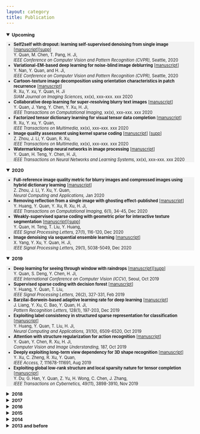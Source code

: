 ```yaml
---
layout: category
title: Publication
---
```

<details open="">
<summary><span style="font-size: 105%;"><strong><small>Upcoming</small></strong></span></summary>
<small>
<ul style="background-color: #f2f2f2;">
<li><span style="font-size: 95%;"><strong>Self2self with dropout: learning self-supervised denoising from single image</strong>  [<a href="https://github.com/csyhquan/csyhquan.github.io/raw/master/manuscript/20x-cvpr-Self2Self%20With%20Dropout%20Learning%20Self-Supervised%20Denoising%20From%20Single%20Image.pdf">manuscript</a>][<a href="https://github.com/csyhquan/csyhquan.github.io/raw/master/manuscript/20x-cvpr-Self2Self%20With%20Dropout%20Learning%20Self-Supervised%20Denoising%20From%20Single%20Image%20(SUPP).pdf">supp</a>]</span><br />
<span style="font-size: 95%;"> Y. Quan, M. Chen, T. Pang, H. Ji,<br />
<em>IEEE Conference on Computer Vision and Pattern Recognition (CVPR), </em>Seattle, 2020</span></li>

<li><span style="font-size: 95%;"><strong>Variational-EM-based deep learning for noise-blind image deblurring</strong>  [<a href="https://github.com/csyhquan/csyhquan.github.io/raw/master/manuscript/20x-cvpr-Variational-EM-based%20Deep%20Learning%20for%20Noise-blind%20Image%20Deblurring.pdf">manuscript</a>]</span><br />
<span style="font-size: 95%;"> Y. Nan, Y. Quan, and H. Ji, <br />
<em>IEEE Conference on Computer Vision and Pattern Recognition (CVPR), </em>Seattle, 2020</span></li>

<li><span style="font-size: 95%;"><strong>Cartoon-texture image decomposition using orientation characteristics in patch recurrence</strong>  [<a href="https://github.com/csyhquan/csyhquan.github.io/raw/master/manuscript/20x-siam-Cartoon-Texture%20Image%20Decomposition%20using%20Orientation%20Characteristics%20in%20Patch%20Recurrence.pdf">manuscript</a>]</span><br />
<span style="font-size: 95%;"> R. Xu, Y. xu, Y. Quan, H. Ji<br />
<em>SIAM Journal on Imaging Sciences, </em>xx(x), xxx–xxx. xxx 2020</span></li>

<li><span style="font-size: 95%;"><strong>Collaborative deep learning for super-resolving blurry text images</strong>  [<a href="https://github.com/csyhquan/csyhquan.github.io/raw/master/manuscript/20x-tci-Collaborative%20Deep%20Learning%20for%20Super-Resolving%20Blurry%20Text%20Images.pdf">manuscript</a>]</span><br />
<span style="font-size: 95%;">Y. Quan, J. Yang, Y. Chen, Y. Xu, H. Ji, <br />
<em>IEEE Transactions on Computational Imaging, </em>xx(x), xxx–xxx. xxx 2020</span></li>

<li><span style="font-size: 95%;"><strong>Factorized tensor dictionary learning for visual tensor data completion</strong>  [<a href="https://github.com/csyhquan/csyhquan.github.io/raw/master/manuscript/20x-tmm-Factorized%20Tensor%20Dictionary%20Learning%20for%20Visual%20Tensor%20Data%20Completion.PDF">manuscript</a>]</span><br />
<span style="font-size: 95%;">R. Xu, Y. xu, Y. Quan, <br />
<em>IEEE Transactions on Multimedia, </em>xx(x), xxx–xxx. xxx 2020</span></li>

<li><span style="font-size: 95%;"><strong>Image quality assessment using kernel sparse coding</strong>  [<a href="https://github.com/csyhquan/csyhquan.github.io/raw/master/manuscript/20x-tmm-Image%20Quality%20Assessment%20Using%20Kernel%20Sparse%20Coding.pdf">manuscript</a>] [<a href="https://github.com/csyhquan/csyhquan.github.io/raw/master/manuscript/20x-tmm-Image%20Quality%20Assessment%20Using%20Kernel%20Sparse%20Coding%20(SUPP).pdf">supp</a>]</span><br />
<span style="font-size: 95%;"> Z. Zhou, J. Li, Y. Quan, R. Xu, <br />
<em>IEEE Transactions on Multimedia, </em>xx(x), xxx–xxx. xxx 2020</span></li>

<li><span style="font-size: 95%;"><strong>Watermarking deep neural networks in image processing</strong>  [<a href="https://github.com/csyhquan/csyhquan.github.io/raw/master/manuscript/20x-tnnls-Watermarking%20Deep%20Neural%20Networks%20in%20Image%20Processing.pdf">manuscript</a>]</span><br />
<span style="font-size: 95%;"> Y. Quan, H. Teng, Y. Chen, H. Ji, <br />
<em>IEEE Transactions on Neural Networks and Learning Systems, </em>xx(x), xxx–xxx. xxx 2020</span></li>
</ul>
</small>
</details>


<details open="">
<summary><span style="font-size: 105%;"><strong><small>2020</small></strong></span></summary>
<small>
<ul style="background-color: #f2f2f2;">
<li><span style="font-size: 95%;"><strong>Full-reference image quality metric for blurry images and compressed images using hybrid dictionary learning</strong> [<a href="https://github.com/csyhquan/csyhquan.github.io/raw/master/manuscript/20-nca-Full-reference%20image%20quality%20metric%20for%20blurry%20images%20and%20compressed%20images%20using%20hybrid%20dictionary%20learning.pdf" download="github">manuscript</a>] </span><br />
<span style="font-size: 95%;"> Z. Zhou, J. Li, Y. Xu, Y. Quan,<br />
<em> Neural Computing and Applications, </em>Jan 2020</span></li>
<li><span style="font-size: 95%;"><strong>Removing reflection from a single image with ghosting effect-published</strong> [<a href="https://github.com/csyhquan/csyhquan.github.io/raw/master/manuscript/20-tci-Removing%20Reflection%20From%20a%20Single%20Image%20With%20Ghosting%20Effect.pdf" download="github3">manuscript</a>]</span><br />
<span style="font-size: 95%;"> Y. Huang, Y. Quan, Y. Xu, R. Xu, H. Ji,<br />
 <em> IEEE Transactions on Computational Imaging, </em>6(1), 34-45, Dec 2020</span></li>
 <li><span style="font-size: 95%;"><strong>Weakly-supervised sparse coding with geometric prior for interactive texture segmentation</strong> [<a href="https://github.com/csyhquan/csyhquan.github.io/raw/master/manuscript/20-spl-Weakly-Supervised%20Sparse%20Coding%20with%20Geometric%20Prior%20for%20Interactive%20Texture%20Segmentation.pdf" download="github4">manuscript</a>][<a href="https://github.com/csyhquan/csyhquan.github.io/raw/master/manuscript/20-spl-Weakly-Supervised%20Sparse%20Coding%20with%20Geometric%20Prior%20for%20Interactive%20Texture%20Segmentation%20(SUPP).pdf" download="sup3">supp</a>]</span><br />
<span style="font-size: 95%;"> Y. Quan, H. Teng, T. Liu, Y. Huang,<br />
 <em> IEEE Signal Processing Letters, </em>27(1), 116-120, Dec 2020</span></li>
 <li><span style="font-size: 95%;"><strong>Image denoising via sequential ensemble learning</strong> [<a href="https://github.com/csyhquan/csyhquan.github.io/raw/master/manuscript/20-tip-Image%20Denoising%20via%20Sequential%20Ensemble%20Learning.pdf" download="github4">manuscript</a>]</span><br />
<span style="font-size: 95%;"> X. Yang, Y. Xu, Y. Quan, H. Ji,<br />
 <em> IEEE Signal Processing Letters, </em>29(1), 5038-5049, Dec 2020</span></li>
</ul>
</small>
</details>


<details open="">
<summary><span style="font-size: 105%;"><strong><small>2019</small></strong></span></summary>
<small>
<ul style="background-color: #f2f2f2;">
<li><span style="font-size: 95%;"><strong>Deep learning for seeing through window with raindrops</strong> [<a href="https://github.com/csyhquan/csyhquan.github.io/raw/master/manuscript/19-iccv-Deep%20Learning%20for%20Seeing%20Through%20Window%20With%20Raindrops.pdf" download="github1">manuscript</a>][<a href="https://github.com/csyhquan/csyhquan.github.io/raw/master/manuscript/19-iccv-Deep%20Learning%20for%20Seeing%20Through%20Window%20With%20Raindrops%20(SUPP).pdf" download="sup2">supp</a>]</span><br />
<span style="font-size: 95%;"> Y. Quan, S. Deng, Y. Chen, H. Ji,<br />
 <em> IEEE International Conference on Computer Vision (ICCV), </em>Seoul, Oct 2019</span></li>
 <li><span style="font-size: 95%;"><strong>Supervised sparse coding with decision forest</strong> [<a href="https://github.com/csyhquan/csyhquan.github.io/raw/master/manuscript/19-spl-Supervised%20Sparse%20Coding%20With%20Decision%20Forest.pdf" download="github5">manuscript</a>]</span><br />
<span style="font-size: 95%;"> Y. Huang, Y. Quan, T. Liu,<br />
 <em> IEEE Signal Processing Letters, </em>26(2), 327-331, Feb 2019</span></li>
 <li><span style="font-size: 95%;"><strong>Barzilai-Borwein-based adaptive learning rate for deep learning</strong> [<a href="https://github.com/csyhquan/csyhquan.github.io/raw/master/manuscript/19-pr-Barzilai%E2%80%93Borwein-based%20adaptive%20learning%20rate%20for%20deep%20learning.pdf" download="github6">manuscript</a>]</span><br />
<span style="font-size: 95%;"> J. Liang, Y. Xu, C. Bao, Y. Quan, H. Ji,<br />
 <em> Pattern Recognition Letters, </em>128(1), 197-203, Dec 2019</span></li>
<li><span style="font-size: 95%;"><strong>Exploiting label consistency in structured sparse representation for classification</strong> [<a href="https://github.com/csyhquan/csyhquan.github.io/raw/master/manuscript/19-nca-Exploiting%20label%20consistency%20in%20structured%20sparse%20representation%20for%20classification.pdf" download="github7">manuscript</a>] </span><br />
<span style="font-size: 95%;"> Y. Huang, Y. Quan, T. Liu, H. Ji,<br />
<em> Neural Computing and Applications, </em>31(10), 6509-6520, Oct 2019</span></li>
<li><span style="font-size: 95%;"><strong>Attention with structure regularization for action recognition</strong> [<a href="https://github.com/csyhquan/csyhquan.github.io/raw/master/manuscript/19-cviu-Attention%20with%20structure%20regularization%20for%20action%20recognition.pdf" download="github8">manuscript</a>]</span><br />
<span style="font-size: 95%;"> Y. Quan, Y. Chen, R. Xu, H. Ji,<br />
<em> Computer Vision and Image Understanding, </em>187, Oct 2019</span></li>
<li><span style="font-size: 95%;"><strong>Deeply exploiting long-term view dependency for 3D shape recognition</strong> [<a href="https://github.com/csyhquan/csyhquan.github.io/raw/master/manuscript/19-access-Deeply%20Exploiting%20Long-Term%20View%20Dependency%20for%203D%20Shape%20Recognition.pdf" download="github9">manuscript</a>] </span><br />
<span style="font-size: 95%;"> Y. Xu, C. Zheng, R. Xu, Y. Quan,<br />
<em> IEEE Access, </em>7, 111678-111691, Aug 2019</span></li>
<li><span style="font-size: 95%;"><strong>Exploiting global low-rank structure and local sparsity nature for tensor completion</strong> [<a href="https://github.com/csyhquan/csyhquan.github.io/raw/master/manuscript/19-tcyb-Exploiting%20Global%20Low-rank%20Structure%20and%20Local%20Sparsity%20Nature%20for%20Tensor%20Completion.pdf" download="github10">manuscript</a>]</span><br />
<span style="font-size: 95%;"> Y. Du; G. Han, Y. Quan, Z. Yu, H. Wong, C. Chen, J. Zhang,<br />
<em> IEEE Transactions on Cybernetics,</em> 49(11), 3898-3910, Nov 2019</span></li>
</ul>
</small>
</details>


<details>
<summary><span style="font-size: 105%;"><strong><small>2018</small></strong></span></summary>
<small>
<ul style="background-color: #f2f2f2;">
<li><span style="font-size: 95%;"><strong>Sparse coding and dictionary learning with class-speciﬁc group sparsity</strong> [<a href="https://github.com/csyhquan/csyhquan.github.io/raw/master/manuscript/18-nca-Sparse%20coding%20and%20dictionary%20learning%20with%20class-speci%EF%AC%81c%20group%20sparsity.pdf" download="github11">manuscript</a>] </span><br />
<span style="font-size: 95%;"> Y. Sun, Y. Quan, J. Fu,<br />
<em> Neural Computing and Applications,</em> 30(4), 1265-1275, Aug 2018</span></li>
</ul>
</small>
</details>


<details>
<summary><span style="font-size: 105%;"><strong><small>2017</small></strong></span></summary>
<small>
<ul style="background-color: #f2f2f2;">
<li><span style="font-size: 95%;"><strong>Estimating defocus blur via rank of local patches</strong> [<a href="https://github.com/csyhquan/csyhquan.github.io/raw/master/manuscript/17-iccv-Estimating%20Defocus%20Blur%20via%20Rank%20of%20Local%20Patches.pdf" download="github12">manuscript</a>][<a href="https://github.com/csyhquan/csyhquan.github.io/raw/master/manuscript/17-iccv-Estimating%20Defocus%20Blur%20via%20Rank%20of%20Local%20Patches%20(SUPP).pdf" download="supp">supp</a>]</span><br />
<span style="font-size: 95%;"> G. Xu, Y. Quan, H. Ji,<br />
<em> IEEE International Conference on Computer Vision (ICCV), </em>Venice, Oct 2017</span></li>
<li><span style="font-size: 95%;"><strong>Image-based action recognition using hint-enhanced deep neural network</strong> [<a href="https://github.com/csyhquan/csyhquan.github.io/raw/master/manuscript/17-nc-Image-based%20action%20recognition%20using%20hint-enhanced%20deep%20neural%20network.pdf" download="github13">manuscript</a>] </span><br />
<span style="font-size: 95%;"> T. Qi, Y. Xu, Y. Quan, Y. Wang, H. Ling,<br />
<em>Neurocomputing, </em>267, 475-488, Dec 2017</span></li>
<li><span style="font-size: 95%;"><strong>Spatiotemporal lacunarity spectrum for dynamic texture classification</strong> [<a href="https://github.com/csyhquan/csyhquan.github.io/raw/master/manuscript/17-cviu-Spatiotemporal%20lacunarity%20spectrum%20for%20dynamic%20texture%20classification.pdf" download="github14">manuscript</a>] </span><br />
<span style="font-size: 95%;"> Y. Quan, Y. Sun, Y. Xu,<br />
<em>Computer Vision and Image Understanding, </em>165, 85-96, Dec 2017</span></li>
</ul>
</small>
</details>


<details>
<summary><span style="font-size: 105%;"><strong><small>2016</small></strong></span></summary>
<small>
<ul style="background-color: #f2f2f2;">
<li><span style="font-size: 95%;"><strong>Equiangular kernel dictionary learning with applications to dynamic texture analysis</strong> [<a href="https://github.com/csyhquan/csyhquan.github.io/raw/master/manuscript/16-cvpr-Equiangular%20Kernel%20Dictionary%20Learning%20with%20Applications%20to%20Dynamic%20Texture%20Analysis.pdf" download="github15">manuscript</a>]</span><br />
<span style="font-size: 95%;">Y. Quan, C. Bao, H. Ji,<br />
<em>IEEE Conference on Computer Vision and Pattern Recognition (CVPR),</em> 2016</span></li>
<li><span style="font-size: 95%;"><strong>Sparse coding for classification via discrimination ensemble</strong> [<a href="https://github.com/csyhquan/csyhquan.github.io/raw/master/manuscript/16-cvpr-Sparse%20Coding%20for%20Classification%20via%20Discrimination%20Ensemble.pdf" download="github16">manuscript</a>]</span><br />
<span style="font-size: 95%;">Y. Quan, Y. Xu, Y. Sun, Y. Huang, H. Ji,<br />
<em> IEEE Conference on Computer Vision and Pattern Recognition (CVPR),</em> 2016</span></li>
<li><span style="font-size: 95%;"><strong>Dictionary learning for sparse coding: algorithms and convergence analysis</strong> [<a href="https://github.com/csyhquan/csyhquan.github.io/raw/master/manuscript/16-tpami-Dictionary%20learning%20for%20sparse%20coding_Algorithms%20and%20convergence%20analysis.pdf" download="github17">manuscript</a>] </span><br />
<span style="font-size: 95%;"> C. Bao, H. Ji, Y. Quan, Z. Shen,<br />
<em> IEEE Transactions on Patter Analysis and Machine Intelligence,</em> 38(7), 1356-1369, Jul 2016</span></li>
<li><span style="font-size: 95%;"><strong>Supervised dictionary learning with multiple classifier integration</strong> [<a href="https://github.com/csyhquan/csyhquan.github.io/raw/master/manuscript/16-pr-Supervised%20dictionary%20learning%20with%20multiple%20classifier%20integration.pdf" download="github18">manuscript</a>] </span><br />
<span style="font-size: 95%;">Y. Quan, Y. Xu, Y. Sun, Y. Huang,<br />
<em> Pattern Recognition,</em> 55, 247-260, Jul 2016</span></li>
</ul>
</small>
</details>


<details>
<summary><span style="font-size: 105%;"><strong><small>2015</small></strong></span></summary>
<small>
<ul style="background-color: #f2f2f2;">
<li><span style="font-size: 95%;"><strong>Characterizing dynamic textures with space-time lacunarity analysis</strong> [<a href="https://github.com/csyhquan/csyhquan.github.io/raw/master/manuscript/15-icme-CHARACTERIZING%20DYNAMIC%20TEXTURES%20WITH%20SPACE-TIME%20LACUNARITY%20ANALYSIS.pdf" download="github19">manuscript</a>]</span><br />
<span style="font-size: 95%;">Y. Sun, Y. Xu, Y. Quan,<br />
<em> IEEE International Conference on Multimedia and Expo (ICME),</em> 2015</span></li>
<li><span style="font-size: 95%;"><strong>Dynamic texture recognition via orthogonal tensor dictionary learning</strong> [<a href="https://github.com/csyhquan/csyhquan.github.io/raw/master/manuscript/15-iccv-Dynamic%20Texture%20Recognition%20via%20Orthogonal%20Tensor%20Dictionary%20Learning.pdf" download="github20">manuscript</a>]</span><br />
<span style="font-size: 95%;">Y. Quan, Y. Huang, H. Ji,<br />
<em> IEEE International Conference on Computer Vision (ICCV),</em> 2015</span></li>
<li><span style="font-size: 95%;"><strong>Structured sparse coding for classification via reweighted l{1,2} minimization</strong> [<a href="https://github.com/csyhquan/csyhquan.github.io/raw/master/manuscript/15-cccv-Structured%20Sparse%20Coding%20for%20Classification%20via%20Reweighted%20l12%20minimization.pdf" download="github21">manuscript</a>]</span><br />
<span style="font-size: 95%;">Y. Xu, Y. Sun, Y. Quan, Y. Luo,<br />
<em> The Chinese Conference on Computer Vision (CCCV),</em> 2015</span></li>
<li><span style="font-size: 95%;"><strong>Fractal analysis for reduced reference image quality assessment</strong> [<a href="https://github.com/csyhquan/csyhquan.github.io/raw/master/manuscript/15-tip-Fractal%20Analysis%20for%20Reduced%20Reference%20Image%20Quality%20Assessment.pdf" download="github22">manuscript</a>] </span><br />
<span style="font-size: 95%;"> Y. Xu, D. Liu, Y. Quan, P. Callet,<br />
<em> IEEE Transactions on Image Processing,</em> 24(7), 2089-2109, Jul 2015</span></li>
<li><span style="font-size: 95%;"><strong>Directional regularity for visual quality estimation</strong> [<a href="https://github.com/csyhquan/csyhquan.github.io/raw/master/manuscript/15-sp-Directional%20regularity%20for%20visual%20quality%20estimation.pdf" download="github23">manuscript</a>] </span><br />
<span style="font-size: 95%;">D. Liu, Y. Xu, Y. Quan, Z. Yu, P. Callet,<br />
<em> Signal Processing,</em> 110, 211-221, May 2015</span></li>
<li><span style="font-size: 95%;"><strong>Classifying dynamic textures via spatiotemporal fractal analysis</strong> [<a href="https://github.com/csyhquan/csyhquan.github.io/raw/master/manuscript/15-pr-Classifying%20dynamic%20textures%20via%20spatiotemporal%20fractal%20analysis.pdf" download="github24">manuscript</a>] </span><br />
<span style="font-size: 95%;">Y. Xu, Y. Quan, Z. Zhang, H. Ling, H. Ji,<br />
<em> Pattern Recognition,</em> 48(10), 3239-3248, Oct 2015</span></li>
<li><span style="font-size: 95%;"><strong>Data-driven multi-scale non-local wavelet frame construction and image recovery</strong> [<a href="https://github.com/csyhquan/csyhquan.github.io/raw/master/manuscript/15-josc-Data-driven%20multi-scale%20non-local%20wavelet%20frame%20construction%20and%20image%20recovery.pdf" download="github25">manuscript</a>] </span><br />
<span style="font-size: 95%;">Y. Quan, H. Ji, Z. Shen,<br />
<em> Journal of Scientific Computing,</em> 63(2), 307-329, May 2015</span></li>
<li><span style="font-size: 95%;"><strong>Discriminative structured dictionary learning with hierarchical group sparsity</strong> [<a href="https://github.com/csyhquan/csyhquan.github.io/raw/master/manuscript/15-cviu-Discriminative%20structured%20dictionary%20learning%20with%20hierarchical%20group%20sparsity.pdf" download="github26">manuscript</a>] </span><br />
<span style="font-size: 95%;">Y. Xu, Y. Sun, Y. Quan, B. Zheng,<br />
<em> Computer Vision and Image Understanding,</em> 136, 59-68, Jul 2015</span></li>
</ul>
</small>
</details>



<details>
<summary><span style="font-size: 105%;"><strong><small>2014</small></strong></span></summary>
<small>
<ul style="background-color: #f2f2f2;">
<li><span style="font-size: 95%;"><strong>A convergent incoherent dictionary learning algorithm for sparse coding</strong> [<a href="https://github.com/csyhquan/csyhquan.github.io/raw/master/manuscript/14-eccv-A%20Convergent%20Incoherent%20Dictionary%20Learning%20Algorithm%20for%20Sparse%20Coding.pdf" download="github27">manuscript</a>]</span><br />
<span style="font-size: 95%;">C. Bao, Y. Quan, H. Ji,<br />
<em> European Conference on Computer Vision (ECCV),</em> 2014</span></li>
<li><span style="font-size: 95%;"><strong>L0 norm based dictionary learning by proximal methods with global convergence</strong> [<a href="https://github.com/csyhquan/csyhquan.github.io/raw/master/manuscript/14-cvpr-l0%20norm%20based%20dictionary%20learning%20by%20proximal%20methods%20with%20global%20convergence.pdf" download="github28">manuscript</a>]</span><br />
<span style="font-size: 95%;">C. Bao, H. Ji, Y. Quan, Z. Shen,<br />
<em>  IEEE Conference on Computer Vision and Pattern Recognition (CVPR),</em> 2014</span></li>
<li><span style="font-size: 95%;"><strong>Lacunarity analysis on image patterns for texture classification</strong> [<a href="https://github.com/csyhquan/csyhquan.github.io/raw/master/manuscript/14-cvpr-Lacunarity%20Analysis%20on%20Image%20Patterns%20for%20Texture%20Classification.pdf" download="github29">manuscript</a>]</span><br />
<span style="font-size: 95%;">Y. Quan, Y. Xu, Y. Sun, Y. Luo,<br />
<em>  IEEE Conference on Computer Vision and Pattern Recognition (CVPR),</em> 2014</span></li>
<li><span style="font-size: 95%;"><strong>Reduced reference image quality assessment using regularity of phase congruency</strong> [<a href="https://github.com/csyhquan/csyhquan.github.io/raw/master/manuscript/14-spic-Reduced%20Reference%20Image%20Quality%20Assessment%20Using%20Regularity%20of%20Phase%20Congruency.pdf" download="github30">manuscript</a>]</span><br />
<span style="font-size: 95%;">D. Liu, Y. Xu, Y. Quan, P. Callet,<br />
<em> Signal Processing: Image Communication,</em> 29(8), 844-855, sep 2014</span></li>
<li><span style="font-size: 95%;"><strong>A distinct and compact texture descriptor</strong> [<a href="https://github.com/csyhquan/csyhquan.github.io/raw/master/manuscript/14-ivc-A%20distinct%20and%20compact%20texture%20descriptor.pdf" download="github31">manuscript</a>] </span><br />
<span style="font-size: 95%;"> Y. Quan, Y. Xu, Y. Sun,<br />
<em> Image and Vision Computing,</em> 32(4), 250-259, Apr 2014</span></li>
</ul>
</small>
</details>


<details>
<summary><span style="font-size: 105%;"><strong><small>2013 and before</small></strong></span></summary>
<small>
<ul style="background-color: #f2f2f2;">
<li><span style="font-size: 95%;"><strong>Contour-based recognition</strong> [<a href="https://github.com/csyhquan/csyhquan.github.io/raw/master/manuscript/12-cvpr-Contour-Based%20Recognition.pdf" download="github33">manuscript</a>]</span><br />
<span style="font-size: 95%;">Y. Xu; Y. Quan, Z. Zhang, H. Ji, C. Fermüller, M. Nishigaki, D. Dementhon,<br />
<em>  IEEE Conference on Computer Vision and Pattern Recognition (CVPR),</em> 2012</span></li>
<li><span style="font-size: 95%;"><strong>Dynamic texture classification using dynamic fractal analysis</strong> [<a href="https://github.com/csyhquan/csyhquan.github.io/raw/master/manuscript/11-iccv-Dynamic%20Texture%20Classification%20Using%20Dynamic%20Fractal%20Analysis.pdf" download="github34">manuscript</a>]</span><br />
<span style="font-size: 95%;">Y. Xu, Y. Quan, H. Ling, H. Ji,<br />
<em>  IEEE International Conference on Computer Vision (ICCV),</em> 2011</span></li>
</ul>
</small>
</details>